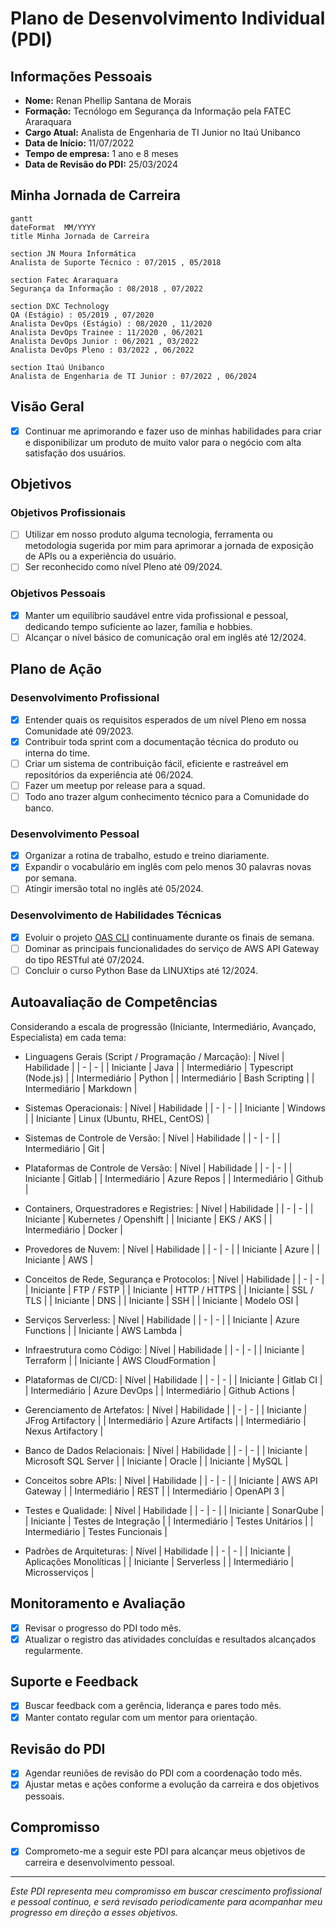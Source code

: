 # Plano de Desenvolvimento Individual (PDI)

## Informações Pessoais

- **Nome:** Renan Phellip Santana de Morais
- **Formação:** Tecnólogo em Segurança da Informação pela FATEC Araraquara
- **Cargo Atual:** Analista de Engenharia de TI Junior no Itaú Unibanco
- **Data de Início:** 11/07/2022
- **Tempo de empresa:** 1 ano e 8 meses
- **Data de Revisão do PDI:** 25/03/2024

## Minha Jornada de Carreira

```mermaid
gantt
dateFormat  MM/YYYY
title Minha Jornada de Carreira

section JN Moura Informática
Analista de Suporte Técnico : 07/2015 , 05/2018

section Fatec Araraquara
Segurança da Informação : 08/2018 , 07/2022

section DXC Technology
QA (Estágio) : 05/2019 , 07/2020
Analista DevOps (Estágio) : 08/2020 , 11/2020
Analista DevOps Trainee : 11/2020 , 06/2021
Analista DevOps Junior : 06/2021 , 03/2022
Analista DevOps Pleno : 03/2022 , 06/2022

section Itaú Unibanco
Analista de Engenharia de TI Junior : 07/2022 , 06/2024
```

## Visão Geral

- [x] Continuar me aprimorando e fazer uso de minhas habilidades para criar e disponibilizar um produto de muito valor para o negócio com alta satisfação dos usuários.

## Objetivos

### Objetivos Profissionais

- [ ] Utilizar em nosso produto alguma tecnologia, ferramenta ou metodologia sugerida por mim para aprimorar a jornada de exposição de APIs ou a experiência do usuário.
- [ ] Ser reconhecido como nível Pleno até 09/2024.

### Objetivos Pessoais

- [x] Manter um equilíbrio saudável entre vida profissional e pessoal, dedicando tempo suficiente ao lazer, família e hobbies.
- [ ] Alcançar o nível básico de comunicação oral em inglês até 12/2024.

## Plano de Ação

### Desenvolvimento Profissional

- [x] Entender quais os requisitos esperados de um nível Pleno em nossa Comunidade até 09/2023.
- [x] Contribuir toda sprint com a documentação técnica do produto ou interna do time.
- [ ] Criar um sistema de contribuição fácil, eficiente e rastreável em repositórios da experiência até 06/2024.
- [ ] Fazer um meetup por release para a squad.
- [ ] Todo ano trazer algum conhecimento técnico para a Comunidade do banco.

### Desenvolvimento Pessoal

- [x] Organizar a rotina de trabalho, estudo e treino diariamente.
- [x] Expandir o vocabulário em inglês com pelo menos 30 palavras novas por semana.
- [ ] Atingir imersão total no inglês até 05/2024.

### Desenvolvimento de Habilidades Técnicas

- [x] Evoluir o projeto [OAS CLI](https://github.com/renanphellip/oas-cli) continuamente durante os finais de semana.
- [ ] Dominar as principais funcionalidades do serviço de AWS API Gateway do tipo RESTful até 07/2024.
- [ ] Concluir o curso Python Base da LINUXtips até 12/2024.

## Autoavaliação de Competências

Considerando a escala de progressão (Iniciante, Intermediário, Avançado, Especialista) em cada tema:

- Linguagens Gerais (Script / Programação / Marcação):
    | Nível | Habilidade |
    | - | - |
    | Iniciante | Java |
    | Intermediário | Typescript (Node.js) |
    | Intermediário | Python |
    | Intermediário | Bash Scripting |
    | Intermediário | Markdown |

- Sistemas Operacionais:
    | Nível | Habilidade |
    | - | - |
    | Iniciante | Windows |
    | Iniciante | Linux (Ubuntu, RHEL, CentOS) |

- Sistemas de Controle de Versão:
    | Nível | Habilidade |
    | - | - |
    | Intermediário | Git |

- Plataformas de Controle de Versão:
    | Nível | Habilidade |
    | - | - |
    | Iniciante | Gitlab |
    | Intermediário | Azure Repos |
    | Intermediário | Github |

- Containers, Orquestradores e Registries:
    | Nível | Habilidade |
    | - | - |
    | Iniciante | Kubernetes / Openshift |
    | Iniciante | EKS / AKS |
    | Intermediário | Docker |

- Provedores de Nuvem:
    | Nível | Habilidade |
    | - | - |
    | Iniciante | Azure |
    | Iniciante | AWS |

- Conceitos de Rede, Segurança e Protocolos:
    | Nível | Habilidade |
    | - | - |
    | Iniciante | FTP / FSTP |
    | Iniciante | HTTP / HTTPS |
    | Iniciante | SSL / TLS |
    | Iniciante | DNS |
    | Iniciante | SSH |
    | Iniciante | Modelo OSI |

- Serviços Serverless:
    | Nível | Habilidade |
    | - | - |
    | Iniciante | Azure Functions |
    | Iniciante | AWS Lambda |

- Infraestrutura como Código:
    | Nível | Habilidade |
    | - | - |
    | Iniciante | Terraform |
    | Iniciante | AWS CloudFormation |

- Plataformas de CI/CD:
    | Nível | Habilidade |
    | - | - |
    | Iniciante | Gitlab CI |
    | Intermediário | Azure DevOps |
    | Intermediário | Github Actions |

- Gerenciamento de Artefatos:
    | Nível | Habilidade |
    | - | - |
    | Iniciante | JFrog Artifactory |
    | Intermediário | Azure Artifacts |
    | Intermediário | Nexus Artifactory |

- Banco de Dados Relacionais:
    | Nível | Habilidade |
    | - | - |
    | Iniciante | Microsoft SQL Server |
    | Iniciante | Oracle |
    | Iniciante | MySQL |

- Conceitos sobre APIs:
    | Nível | Habilidade |
    | - | - |
    | Iniciante | AWS API Gateway |
    | Intermediário | REST |
    | Intermediário | OpenAPI 3 |

- Testes e Qualidade:
    | Nível | Habilidade |
    | - | - |
    | Iniciante | SonarQube |
    | Iniciante | Testes de Integração |
    | Intermediário | Testes Unitários |
    | Intermediário | Testes Funcionais |

- Padrões de Arquiteturas:
    | Nível | Habilidade |
    | - | - |
    | Iniciante | Aplicações Monolíticas |
    | Iniciante | Serverless |
    | Intermediário | Microsserviços |

## Monitoramento e Avaliação

- [x] Revisar o progresso do PDI todo mês.
- [x] Atualizar o registro das atividades concluídas e resultados alcançados regularmente.

## Suporte e Feedback

- [x] Buscar feedback com a gerência, liderança e pares todo mês.
- [x] Manter contato regular com um mentor para orientação.

## Revisão do PDI

- [x] Agendar reuniões de revisão do PDI com a coordenação todo mês.
- [x] Ajustar metas e ações conforme a evolução da carreira e dos objetivos pessoais.

## Compromisso

- [x] Comprometo-me a seguir este PDI para alcançar meus objetivos de carreira e desenvolvimento pessoal.

---

*Este PDI representa meu compromisso em buscar crescimento profissional e pessoal contínuo, e será revisado periodicamente para acompanhar meu progresso em direção a esses objetivos.*

